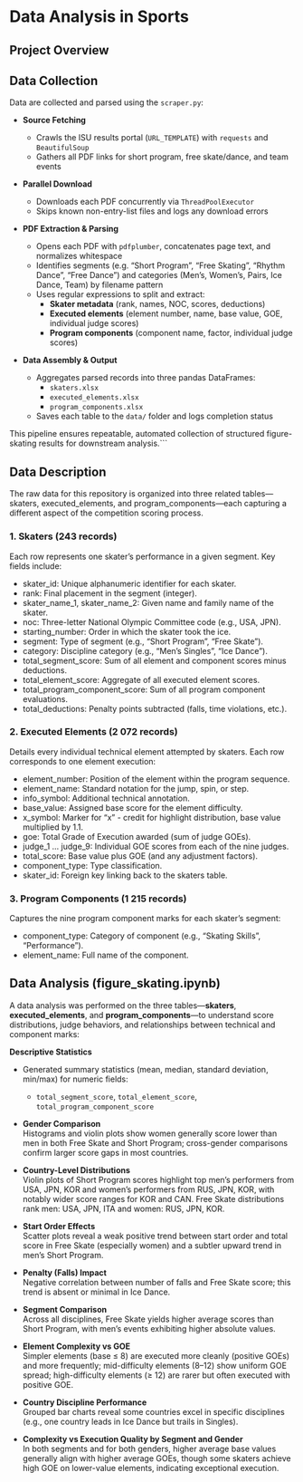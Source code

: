 # Data Analysis in Sports
## Project Overview

## Data Collection

Data are collected and parsed using the `scraper.py`:

- **Source Fetching**  
  - Crawls the ISU results portal (`URL_TEMPLATE`) with `requests` and `BeautifulSoup`  
  - Gathers all PDF links for short program, free skate/dance, and team events  

- **Parallel Download**  
  - Downloads each PDF concurrently via `ThreadPoolExecutor`  
  - Skips known non-entry-list files and logs any download errors  

- **PDF Extraction & Parsing**  
  - Opens each PDF with `pdfplumber`, concatenates page text, and normalizes whitespace  
  - Identifies segments (e.g. “Short Program”, “Free Skating”, “Rhythm Dance”, “Free Dance”) and categories (Men’s, Women’s, Pairs, Ice Dance, Team) by filename pattern  
  - Uses regular expressions to split and extract:  
    - **Skater metadata** (rank, names, NOC, scores, deductions)  
    - **Executed elements** (element number, name, base value, GOE, individual judge scores)  
    - **Program components** (component name, factor, individual judge scores)  

- **Data Assembly & Output**  
  - Aggregates parsed records into three pandas DataFrames:  
    - `skaters.xlsx`  
    - `executed_elements.xlsx`  
    - `program_components.xlsx`  
  - Saves each table to the `data/` folder and logs completion status  

This pipeline ensures repeatable, automated collection of structured figure-skating results for downstream analysis.```

## Data Description
The raw data for this repository is organized into three related tables—skaters, executed_elements, and program_components—each capturing a different aspect of the competition scoring process.
### 1. Skaters (243 records)
Each row represents one skater’s performance in a given segment. Key fields include:
* skater_id: Unique alphanumeric identifier for each skater.
* rank: Final placement in the segment (integer).
* skater_name_1, skater_name_2: Given name and family name of the skater.
* noc: Three-letter National Olympic Committee code (e.g., USA, JPN).
* starting_number: Order in which the skater took the ice.
* segment: Type of segment (e.g., “Short Program”, “Free Skate”).
* category: Discipline category (e.g., “Men’s Singles”, “Ice Dance”).
* total_segment_score: Sum of all element and component scores minus deductions.
* total_element_score: Aggregate of all executed element scores.
* total_program_component_score: Sum of all program component evaluations.
* total_deductions: Penalty points subtracted (falls, time violations, etc.).
### 2. Executed Elements (2 072 records)
Details every individual technical element attempted by skaters. Each row corresponds to one element execution:
* element_number: Position of the element within the program sequence.
* element_name: Standard notation for the jump, spin, or step.
* info_symbol: Additional technical annotation.
* base_value: Assigned base score for the element difficulty.
* x_symbol: Marker for “x” - credit for highlight distribution, base value multiplied by 1.1.
* goe: Total Grade of Execution awarded (sum of judge GOEs).
* judge_1 … judge_9: Individual GOE scores from each of the nine judges.
* total_score: Base value plus GOE (and any adjustment factors).
* component_type: Type classification.
* skater_id: Foreign key linking back to the skaters table.
### 3. Program Components (1 215 records)
Captures the nine program component marks for each skater’s segment:
* component_type: Category of component (e.g., “Skating Skills”, “Performance”).
* element_name: Full name of the component.
## Data Analysis (figure_skating.ipynb)

A data analysis was performed on the three tables—**skaters**, **executed_elements**, and **program_components**—to understand score distributions, judge behaviors, and relationships between technical and component marks:

**Descriptive Statistics**  
- Generated summary statistics (mean, median, standard deviation, min/max) for numeric fields:  
  - `total_segment_score`, `total_element_score`, `total_program_component_score`  

- **Gender Comparison**  
  Histograms and violin plots show women generally score lower than men in both Free Skate and Short Program; cross-gender comparisons confirm larger score gaps in most countries.

- **Country-Level Distributions**  
  Violin plots of Short Program scores highlight top men’s performers from USA, JPN, KOR and women’s performers from RUS, JPN, KOR, with notably wider score ranges for KOR and CAN. Free Skate distributions rank men: USA, JPN, ITA and women: RUS, JPN, KOR.

- **Start Order Effects**  
  Scatter plots reveal a weak positive trend between start order and total score in Free Skate (especially women) and a subtler upward trend in men’s Short Program.

- **Penalty (Falls) Impact**  
  Negative correlation between number of falls and Free Skate score; this trend is absent or minimal in Ice Dance.

- **Segment Comparison**  
  Across all disciplines, Free Skate yields higher average scores than Short Program, with men’s events exhibiting higher absolute values.

- **Element Complexity vs GOE**  
  Simpler elements (base ≤ 8) are executed more cleanly (positive GOEs) and more frequently; mid-difficulty elements (8–12) show uniform GOE spread; high-difficulty elements (≥ 12) are rarer but often executed with positive GOE.

- **Country Discipline Performance**  
  Grouped bar charts reveal some countries excel in specific disciplines (e.g., one country leads in Ice Dance but trails in Singles).

- **Complexity vs Execution Quality by Segment and Gender**  
  In both segments and for both genders, higher average base values generally align with higher average GOEs, though some skaters achieve high GOE on lower-value elements, indicating exceptional execution.
